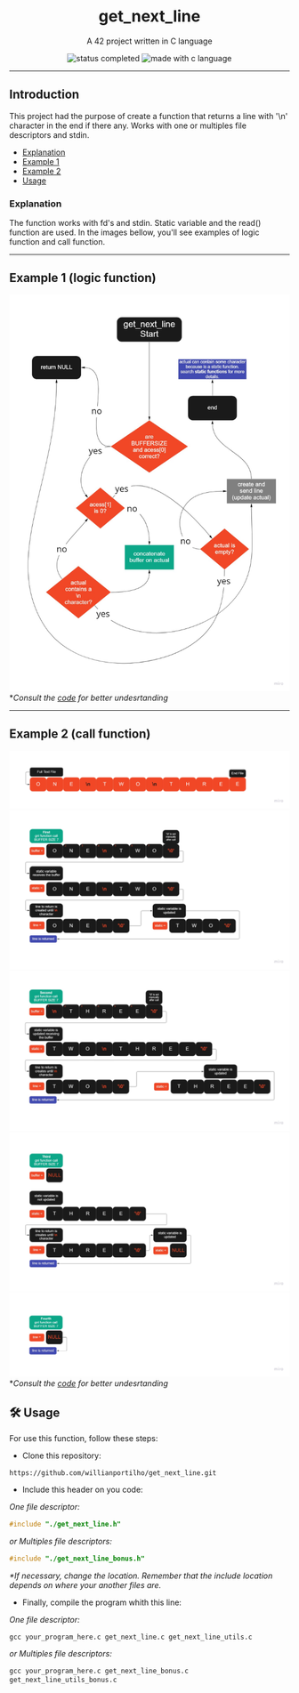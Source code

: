 <h1 align="center"> get_next_line </h1>

<p align="center"> A 42 project written in C language</p>

<p align="center">
  <img alt="status completed" src="https://img.shields.io/badge/STATUS-COMPLETED-green">
  <img alt="made with c language" src="https://img.shields.io/badge/MADE%20WITH-C-blue">
</p>

---

## Introduction

<p> This project had the purpose of create a function that returns a line with '\n' character in the end if there any. Works with one or multiples file descriptors and stdin. </p>

- [Explanation](#Explanation)
- [Example 1](#example-1-logic-function)
- [Example 2](#example-2-call-function)
- [Usage](#%EF%B8%8F-usage)

### Explanation
The function works with fd's and stdin. Static variable and the read() function are used.
In the images bellow, you'll see examples of logic function and call function.

---

## Example 1 (logic function)
![logic function image](images/example_1.jpg)
*_Consult the [code](get_next_line.c) for better undesrtanding_

---

## Example 2 (call function)
![call function image_0](images/example_2_0.jpg)
![call function image_1](images/example_2_1.jpg)
![call function image_2](images/example_2_2.jpg)
![call function image_3](images/example_2_3.jpg)
![call function image_4](images/example_2_4.jpg)
*_Consult the [code](get_next_line.c) for better undesrtanding_

## 🛠️ Usage
<p> For use this function, follow these steps:</p>

- Clone this repository:
```
https://github.com/willianportilho/get_next_line.git
```

- Include this header on you code:  

_One file descriptor:_
``` c
#include "./get_next_line.h"
```

_or Multiples file descriptors:_
``` c
#include "./get_next_line_bonus.h"
```
_*If necessary, change the location. Remember that the include location depends on where your another files are._  


- Finally, compile the program whith this line: 
 
_One file descriptor:_
```
gcc your_program_here.c get_next_line.c get_next_line_utils.c
```

_or Multiples file descriptors:_
```
gcc your_program_here.c get_next_line_bonus.c get_next_line_utils_bonus.c
```
